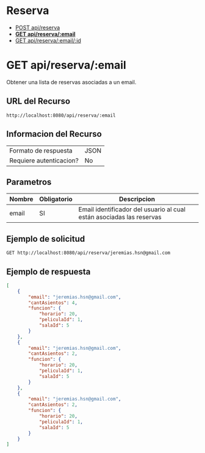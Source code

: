 # Reserva
- [POST api/reserva](./post-api-reserva.md)
- **[GET api/reserva/:email](./get-api-reserva-email.md)**
- [GET api/reserva/:email/:id](./get-api-reserva-email-id.md)

# GET api/reserva/:email
Obtener una lista de reservas asociadas a un email.

## URL del Recurso
`http://localhost:8080/api/reserva/:email`

## Informacion del Recurso
|                         |       |
|-------------------------|-------|
| Formato de respuesta    | JSON  |
| Requiere autenticacion? | No    |

## Parametros
| Nombre | Obligatorio | Descripcion                                                          |
|--------|-------------|----------------------------------------------------------------------|
| email  | SI          | Email identificador del usuario al cual están asociadas las reservas |

## Ejemplo de solicitud

`GET http://localhost:8080/api/reserva/jeremias.hsn@gmail.com`

## Ejemplo de respuesta
```JSON
[
    {
        "email": "jeremias.hsn@gmail.com",
        "cantAsientos": 4,
        "funcion": {
            "horario": 20,
            "peliculaId": 1,
            "salaId": 5
        }
    },
    {
        "email": "jeremias.hsn@gmail.com",
        "cantAsientos": 2,
        "funcion": {
            "horario": 20,
            "peliculaId": 1,
            "salaId": 5
        }
    },
    {
        "email": "jeremias.hsn@gmail.com",
        "cantAsientos": 2,
        "funcion": {
            "horario": 20,
            "peliculaId": 1,
            "salaId": 5
        }
    }
]
```